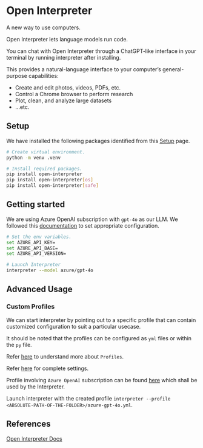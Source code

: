 # Open Interpreter

A new way to use computers.

Open Interpreter lets language models run code.

You can chat with Open Interpreter through a ChatGPT-like interface in your terminal by running interpreter after installing.

This provides a natural-language interface to your computer’s general-purpose capabilities:

- Create and edit photos, videos, PDFs, etc.
- Control a Chrome browser to perform research
- Plot, clean, and analyze large datasets
- …etc.

## Setup

We have installed the following packages identified from this [Setup](https://docs.openinterpreter.com/getting-started/setup) page.

```bash
# Create virtual environment.
python -m venv .venv

# Install required packages.
pip install open-interpreter
pip install open-interpreter[os]
pip install open-interpreter[safe]
```

## Getting started

We are using Azure OpenAI subscription with `gpt-4o` as our LLM. We followed this [documentation](https://docs.openinterpreter.com/language-models/hosted-models/azure) to set appropriate configuration.

```bash
# Set the env variables.
set AZURE_API_KEY=
set AZURE_API_BASE=
set AZURE_API_VERSION=

# Launch Interpreter
interpreter --model azure/gpt-4o
```

## Advanced Usage

### Custom Profiles

We can start interpreter by pointing out to a specific profile that can contain customized configuration to suit a particular usecase.

It should be noted that the profiles can be configured as `yml` files or within the `py` file.

Refer [here](https://docs.openinterpreter.com/guides/profiles) to understand more about `Profiles`.

Refer [here](https://docs.openinterpreter.com/settings/all-settings) for complete settings.

Profile involving `Azure OpenAI` subscription can be found [here](./profiles/azure-gpt-4o.yml) which shall be used by the Interpreter.

Launch interpreter with the created profile `interpreter --profile <ABSOLUTE-PATH-OF-THE-FOLDER>/azure-gpt-4o.yml`.

## References

[Open Interpreter Docs](https://docs.openinterpreter.com/getting-started/introduction)
